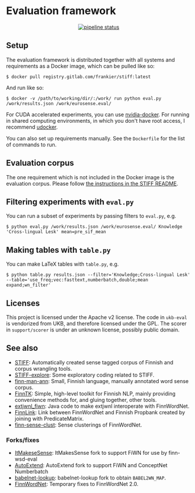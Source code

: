 # Evaluation framework

<p align="center">
<a href="https://gitlab.com/frankier/finn-wsd-eval/pipelines"><img alt="pipeline status" src="https://gitlab.com/frankier/finn-wsd-eval/badges/master/pipeline.svg" /></a>
</p>

## Setup

The evaluation framework is distributed together with all systems and
requirements as a Docker image, which can be pulled like so:

    $ docker pull registry.gitlab.com/frankier/stiff:latest

And run like so:

    $ docker -v /path/to/working/dir/:/work/ run python eval.py /work/results.json /work/eurosense.eval/

For CUDA accelerated experiments, you can use
[nvidia-docker](https://github.com/NVIDIA/nvidia-docker). For running in shared
computing environments, in which you don't have root access, I recommend
[udocker](https://github.com/indigo-dc/udocker).

You can also set up requirements manually. See the `Dockerfile` for the list of
commands to run.

## Evaluation corpus

The one requirement which is not included in the Docker image is the evaluation
corpus. Please follow [the instructions in the STIFF
README](https://github.com/frankier/STIFF#eurosense-pipeline).

## Filtering experiments with `eval.py`

You can run a subset of experiments by passing filters to `eval.py`, e.g.

    $ python eval.py /work/results.json /work/eurosense.eval/ Knowledge 'Cross-lingual Lesk' mean=pre_sif_mean

## Making tables with `table.py`

You can make LaTeX tables with `table.py`, e.g.

    $ python table.py results.json --filter='Knowledge;Cross-lingual Lesk' --table='use_freq;vec:fasttext,numberbatch,double;mean expand;wn_filter'

## Licenses ##

This project is licensed under the Apache v2 license. The code in `ukb-eval` is
vendorized from UKB, and therefore licensed under the GPL. The scorer in
`support/scorer` is under an unknown license, possibly public domain.

## See also

 * [STIFF](https://github.com/frankier/STIFF): Automatically created sense
   tagged corpus of Finnish and corpus wrangling tools.
 * [STIFF-explore](https://github.com/frankier/STIFF-explore): Some exploratory
   coding related to STIFF.
 * [finn-man-ann](https://github.com/frankier/finn-man-ann): Small, Finnish
   language, manually annotated word sense corpus.
 * [FinnTK](https://github.com/frankier/finntk): Simple, high-level toolkit for
   Finnish NLP, mainly providing convenience methods for, and gluing together,
   other tools.
 * [extjwnl_fiwn](https://github.com/frankier/extjwnl_fiwn): Java code to make
   extjwnl interoperate with FinnWordNet.
 * [FinnLink](https://github.com/frankier/FinnLink): Link between FinnWordNet
   and Finnish Propbank created by joining with PredicateMatrix.
 * [finn-sense-clust](https://github.com/frankier/finn-sense-clust): Sense
   clusterings of FinnWordNet.

### Forks/fixes

 * [ItMakeseSense](https://github.com/frankier/ims): ItMakesSense fork to
   support FiWN for use by finn-wsd-eval
 * [AutoExtend](https://github.com/frankier/AutoExtend): AutoExtend fork to
   support FiWN and ConceptNet Numberbatch
 * [babelnet-lookup](https://github.com/frankier/babelnet-lookup):
   babelnet-lookup fork to obtain `BABEL2WN_MAP`.
 * [FinnWordNet](https://github.com/frankier/fiwn): Temporary fixes to
   FinnWordNet 2.0.
